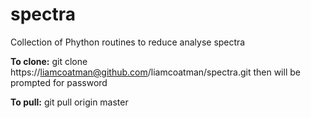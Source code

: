 # spectra
Collection of Phython routines to reduce analyse spectra 

**To clone:** git clone https://liamcoatman@github.com/liamcoatman/spectra.git then will be prompted for password

**To pull:** git pull origin master
  
